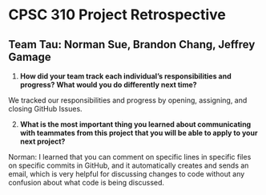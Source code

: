 # CPSC 310 Project Retrospective
## Team Tau: Norman Sue, Brandon Chang, Jeffrey Gamage

1. **How did your team track each individual’s responsibilities and progress? What would you do differently next
time?**

We tracked our responsibilities and progress by opening, assigning, and closing GitHub Issues.

2. **What is the most important thing you learned about communicating with teammates from this project that you
will be able to apply to your next project?**

Norman: I learned that you can comment on specific lines in specific files on specific commits in GitHub, and it automatically creates and sends an email, which is very helpful for discussing changes to code without any confusion about what code is being discussed.
